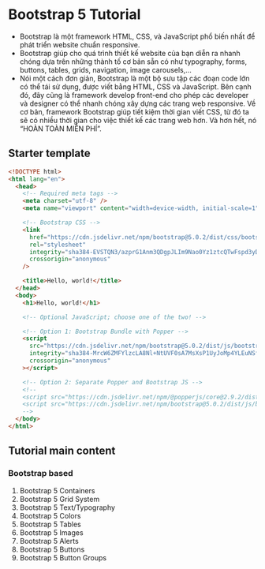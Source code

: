 # Bootstrap 5 Tutorial

- Bootstrap là một framework HTML, CSS, và JavaScript phổ biến nhất để phát triển website chuẩn responsive.
- Bootstrap giúp cho quá trình thiết kế website của bạn diễn ra nhanh chóng dựa trên những thành tố cơ bản sẵn có như typography, forms, buttons, tables, grids, navigation, image carousels,…
- Nói một cách đơn giản, Bootstrap là một bộ sưu tập các đoạn code lớn có thể tái sử dụng, được viết bằng HTML, CSS và JavaScript. Bên cạnh đó, đây cũng là framework develop front-end cho phép các developer và designer có thể nhanh chóng xây dựng các trang web responsive. Về cơ bản, framework Bootstrap giúp tiết kiệm thời gian viết CSS, từ đó ta sẽ có nhiều thời gian cho việc thiết kế các trang web hơn. Và hơn hết, nó “HOÀN TOÀN MIỄN PHÍ”.

## Starter template

```html
<!DOCTYPE html>
<html lang="en">
  <head>
    <!-- Required meta tags -->
    <meta charset="utf-8" />
    <meta name="viewport" content="width=device-width, initial-scale=1" />

    <!-- Bootstrap CSS -->
    <link
      href="https://cdn.jsdelivr.net/npm/bootstrap@5.0.2/dist/css/bootstrap.min.css"
      rel="stylesheet"
      integrity="sha384-EVSTQN3/azprG1Anm3QDgpJLIm9Nao0Yz1ztcQTwFspd3yD65VohhpuuCOmLASjC"
      crossorigin="anonymous"
    />

    <title>Hello, world!</title>
  </head>
  <body>
    <h1>Hello, world!</h1>

    <!-- Optional JavaScript; choose one of the two! -->

    <!-- Option 1: Bootstrap Bundle with Popper -->
    <script
      src="https://cdn.jsdelivr.net/npm/bootstrap@5.0.2/dist/js/bootstrap.bundle.min.js"
      integrity="sha384-MrcW6ZMFYlzcLA8Nl+NtUVF0sA7MsXsP1UyJoMp4YLEuNSfAP+JcXn/tWtIaxVXM"
      crossorigin="anonymous"
    ></script>

    <!-- Option 2: Separate Popper and Bootstrap JS -->
    <!--
    <script src="https://cdn.jsdelivr.net/npm/@popperjs/core@2.9.2/dist/umd/popper.min.js" integrity="sha384-IQsoLXl5PILFhosVNubq5LC7Qb9DXgDA9i+tQ8Zj3iwWAwPtgFTxbJ8NT4GN1R8p" crossorigin="anonymous"></script>
    <script src="https://cdn.jsdelivr.net/npm/bootstrap@5.0.2/dist/js/bootstrap.min.js" integrity="sha384-cVKIPhGWiC2Al4u+LWgxfKTRIcfu0JTxR+EQDz/bgldoEyl4H0zUF0QKbrJ0EcQF" crossorigin="anonymous"></script>
    -->
  </body>
</html>
```

## Tutorial main content

### Bootstrap based

1. Bootstrap 5 Containers
2. Bootstrap 5 Grid System
3. Bootstrap 5 Text/Typography
4. Bootstrap 5 Colors
5. Bootstrap 5 Tables
6. Bootstrap 5 Images
7. Bootstrap 5 Alerts
8. Bootstrap 5 Buttons
9. Bootstrap 5 Button Groups
